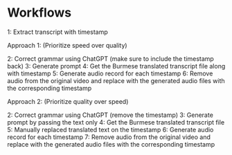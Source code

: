 # Workflows

1: Extract transcript with timestamp


Approach 1: (Prioritize speed over quality)

2: Correct grammar using ChatGPT (make sure to include the timestamp back)
3: Generate prompt
4: Get the Burmese translated transcript file along with timestamp
5: Generate audio record for each timestamp
6: Remove audio from the original video and replace with the generated audio files with the corresponding timestamp


Approach 2: (Prioritize quality over speed)

2: Correct grammar using ChatGPT (remove the timestamp)
3: Generate prompt by passing the text only
4: Get the Burmese translated transcript file
5: Manually replaced translated text on the timestamp
6: Generate audio record for each timestamp
7: Remove audio from the original video and replace with the generated audio files with the corresponding timestamp
